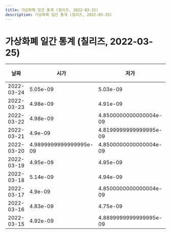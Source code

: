 ```yaml
---
title: 가상화폐 일간 통계 (칠리즈, 2022-03-25)
description: 가상화폐 일간 통계 (칠리즈, 2022-03-25)
---
```


가상화폐 일간 통계 (칠리즈, 2022-03-25)
===

|날짜|시가|저가|고가|종가|비고|
|--|--|--|--|--|--|
|2022-03-24|5.05e-09|5.03e-09|5.339999999999999e-09|5.08e-09|    |
|2022-03-23|4.98e-09|4.91e-09|5.07e-09|4.98e-09|    |
|2022-03-22|4.98e-09|4.8500000000000004e-09|4.98e-09|4.98e-09|    |
|2022-03-21|4.9e-09|4.8199999999999995e-09|4.9899999999999995e-09|4.98e-09|    |
|2022-03-20|4.9899999999999995e-09|4.8500000000000004e-09|5.04e-09|4.8899999999999995e-09|    |
|2022-03-19|4.95e-09|4.95e-09|5.11e-09|5.03e-09|    |
|2022-03-18|5.14e-09|4.94e-09|5.14e-09|4.95e-09|    |
|2022-03-17|4.9e-09|4.8500000000000004e-09|5.180000000000001e-09|5.169999999999999e-09|    |
|2022-03-16|4.83e-09|4.75e-09|4.91e-09|4.91e-09|    |
|2022-03-15|4.92e-09|4.8899999999999995e-09|5.0200000000000004e-09|4.92e-09|    |
